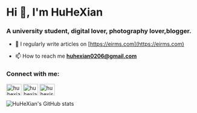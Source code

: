 <h1 align="left">Hi 👋, I'm HuHeXian</h1>
<h3 align="left">A university student, digital lover, photography lover,blogger.</h3>

- 📝 I regularly write articles on [https://eirms.com](https://eirms.com)

- 📫 How to reach me **huhexian0206@gmail.com**

<h3 align="left">Connect with me:</h3>
<p align="left">
<a href="https://twitter.com/huhexian" target="blank"><img align="center" src="https://raw.githubusercontent.com/rahuldkjain/github-profile-readme-generator/master/src/images/icons/Social/twitter.svg" alt="huhexian" height="30" width="40" /></a>
<a href="https://instagram.com/huhexian" target="blank"><img align="center" src="https://raw.githubusercontent.com/rahuldkjain/github-profile-readme-generator/master/src/images/icons/Social/instagram.svg" alt="huhexian" height="30" width="40" /></a>
<a href="https://www.youtube.com/c/huhexisn" target="blank"><img align="center" src="https://raw.githubusercontent.com/rahuldkjain/github-profile-readme-generator/master/src/images/icons/Social/youtube.svg" alt="huhexisn" height="30" width="40" /></a>
</p>

![HuHeXian's GitHub stats](https://github-readme-stats.vercel.app/api?username=huhexian)
